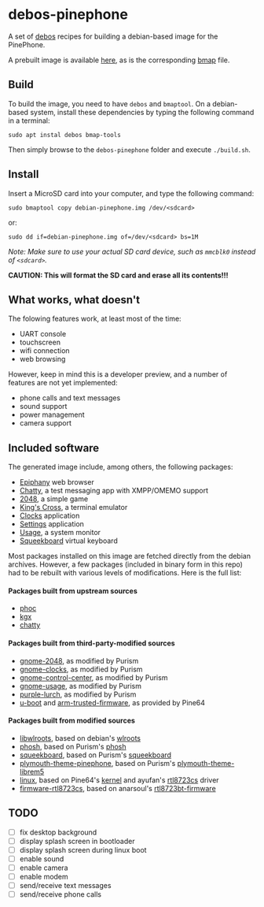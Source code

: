 # debos-pinephone

A set of [debos](https://github.com/go-debos/debos) recipes for building a
debian-based image for the PinePhone.

A prebuilt image is available
[here](https://people.collabora.com/~aferraris/pinephone/debian-pinephone.img.gz),
as is the corresponding
[bmap](https://people.collabora.com/~aferraris/pinephone/debian-pinephone.img.bmap)
file.

## Build

To build the image, you need to have `debos` and `bmaptool`. On a debian-based
system, install these dependencies by typing the following command in a terminal:

```
sudo apt instal debos bmap-tools
```

Then simply browse to the `debos-pinephone` folder and execute `./build.sh`.

## Install

Insert a MicroSD card into your computer, and type the following command:

```
sudo bmaptool copy debian-pinephone.img /dev/<sdcard>
```

or:

```
sudo dd if=debian-pinephone.img of=/dev/<sdcard> bs=1M
```

*Note: Make sure to use your actual SD card device, such as `mmcblk0` instead of
`<sdcard>`.*

**CAUTION: This will format the SD card and erase all its contents!!!**

## What works, what doesn't

The folowing features work, at least most of the time:

- UART console
- touchscreen
- wifi connection
- web browsing

However, keep in mind this is a developer preview, and a number of features are
not yet implemented:

- phone calls and text messages
- sound support
- power management
- camera support

## Included software

The generated image include, among others, the following packages:

- [Epiphany](https://gitlab.gnome.org/GNOME/epiphany) web browser
- [Chatty](https://source.puri.sm/Librem5/chatty), a test messaging app with XMPP/OMEMO support
- [2048](https://source.puri.sm/Librem5/gnome-2048), a simple game
- [King's Cross](https://gitlab.gnome.org/ZanderBrown/kgx), a terminal emulator
- [Clocks](https://source.puri.sm/Librem5/gnome-clocks) application
- [Settings](https://source.puri.sm/Librem5/gnome-control-center) application
- [Usage](https://source.puri.sm/Librem5/gnome-usage), a system monitor
- [Squeekboard](https://gitlab.com/a-wai/squeekboard) virtual keyboard

Most packages installed on this image are fetched directly from the debian
archives. However, a few packages (included in binary form in this repo) had to
be rebuilt with various levels of modifications. Here is the full list:

#### Packages built from upstream sources

- [phoc](https://source.puri.sm/Librem5/phoc)
- [kgx](https://gitlab.gnome.org/ZanderBrown/kgx)
- [chatty](https://source.puri.sm/Librem5/chatty)

#### Packages built from third-party-modified sources

- [gnome-2048](https://source.puri.sm/Librem5/gnome-2048), as modified by Purism
- [gnome-clocks](https://source.puri.sm/Librem5/gnome-clocks), as modified by Purism
- [gnome-control-center](https://source.puri.sm/Librem5/gnome-control-center), as modified by Purism
- [gnome-usage](https://source.puri.sm/Librem5/gnome-usage), as modified by Purism
- [purple-lurch](https://source.puri.sm/Librem5/lurch), as modified by Purism
- [u-boot](https://gitlab.com/pine64-org/u-boot) and [arm-trusted-firmware](https://gitlab.com/pine64-org/arm-trusted-firmware), as provided by Pine64

#### Packages built from modified sources

- [libwlroots](https://gitlab.com/a-wai/wlroots), based on debian's [wlroots](https://salsa.debian.org/swaywm-team/wlroots)
- [phosh](https://gitlab.com/a-wai/phosh), based on Purism's [phosh](https://source.puri.sm/Librem5/phosh)
- [squeekboard](https://gitlab.com/a-wai/squeekboard), based on Purism's [squeekboard](https://source.puri.sm/Librem5/squeekboard)
- [plymouth-theme-pinephone](https://gitlab.com/a-wai/plymouth-theme-pinephone), based on Purism's [plymouth-theme-librem5](https://source.puri.sm/Librem5/plymouth-theme-librem5)
- [linux](https://gitlab.com/a-wai/linux-pinephone), based on Pine64's [kernel](https://gitlab.com/pine64-org/linux) and ayufan's [rtl8723cs](https://github.com/ayufan-pine64/rtl8723cs/) driver
- [firmware-rtl8723cs](https://gitlab.com/a-wai/firmware-rtl8723cs), based on anarsoul's [rtl8723bt-firmware](https://github.com/anarsoul/rtl8723bt-firmware/)

## TODO

- [ ] fix desktop background
- [ ] display splash screen in bootloader
- [ ] display splash screen during linux boot
- [ ] enable sound
- [ ] enable camera
- [ ] enable modem
- [ ] send/receive text messages
- [ ] send/receive phone calls
